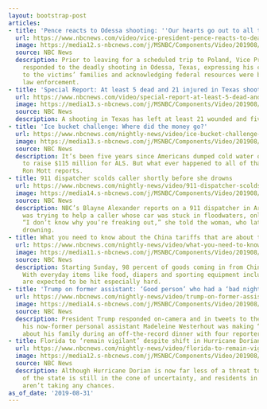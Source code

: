```yaml
---
layout: bootstrap-post
articles:
- title: 'Pence reacts to Odessa shooting: ''Our hearts go out to all the victims'''
  url: https://www.nbcnews.com/video/vice-president-pence-reacts-to-deadly-odessa-texas-shooting-67944005860
  image: https://media12.s-nbcnews.com/j/MSNBC/Components/Video/201908/f_mo_pence_190831.nbcnews-fp-1200-630.jpg
  source: NBC News
  description: Prior to leaving for a scheduled trip to Poland, Vice President Pence
    responded to the deadly shooting in Odessa, Texas, expressing his condolences
    to the victims’ families and acknowledging federal resources were backing up local
    law enforcement.
- title: 'Special Report: At least 5 dead and 21 injured in Texas shooting'
  url: https://www.nbcnews.com/video/special-report-at-least-5-dead-and-21-injured-in-texas-shooting-67946053622
  image: https://media13.s-nbcnews.com/j/MSNBC/Components/Video/201908/nbc_full_spec_odessashooting_190831_1920x1080.nbcnews-fp-1200-630.jpg
  source: NBC News
  description: A shooting in Texas has left at least 21 wounded and five deceased.
- title: 'Ice bucket challenge: Where did the money go?'
  url: https://www.nbcnews.com/nightly-news/video/ice-bucket-challenge-where-did-the-money-go-67945541628
  image: https://media13.s-nbcnews.com/j/MSNBC/Components/Video/201908/nn_rmo_ice_bucket_challenge_folo_190831_1920x1080.nbcnews-fp-1200-630.jpg
  source: NBC News
  description: It’s been five years since Americans dumped cold water on their heads
    to raise $115 million for ALS. But what ever happened to all of that money? NBC’s
    Ron Mott reports.
- title: 911 dispatcher scolds caller shortly before she drowns
  url: https://www.nbcnews.com/nightly-news/video/911-dispatcher-scolds-caller-shortly-before-she-drowns-67941957987
  image: https://media14.s-nbcnews.com/j/MSNBC/Components/Video/201908/nn_bal_911_operator_scolds_drowning_woman_190831_1920x1080.nbcnews-fp-1200-630.jpg
  source: NBC News
  description: NBC’s Blayne Alexander reports on a 911 dispatcher in Arkansas who
    was trying to help a caller whose car was stuck in floodwaters, only to grow impatient.
    “I don’t know why you’re freaking out,” she told the woman, who later died from
    drowning.
- title: What you need to know about the China tariffs that are about to kick in
  url: https://www.nbcnews.com/nightly-news/video/what-you-need-to-know-about-the-china-tariffs-that-are-about-to-kick-in-67941957975
  image: https://media11.s-nbcnews.com/j/MSNBC/Components/Video/201908/nn_jke_china_tariffs_190831_1920x1080.nbcnews-fp-1200-630.jpg
  source: NBC News
  description: Starting Sunday, 98 percent of goods coming in from China will be tariffed.
    With everyday items like food, diapers and sporting equipment included, U.S. consumers
    are expected to be hit especially hard.
- title: 'Trump on former assistant: ‘Good person’ who had a ‘bad night’'
  url: https://www.nbcnews.com/nightly-news/video/trump-on-former-assistant-good-person-who-had-a-bad-night-67941957962
  image: https://media14.s-nbcnews.com/j/MSNBC/Components/Video/201908/nn_kod_trump_family_190831_1920x1080.nbcnews-fp-1200-630.jpg
  source: NBC News
  description: President Trump responded on-camera and in tweets to the news that
    his now-former personal assistant Madeleine Westerhout was making “hurtful” comments
    about his family during an off-the-record dinner with four reporters.
- title: Florida to ‘remain vigilant’ despite shift in Hurricane Dorian’s path
  url: https://www.nbcnews.com/nightly-news/video/florida-to-remain-vigilant-despite-shift-in-hurricane-dorian-s-path-67941957955
  image: https://media12.s-nbcnews.com/j/MSNBC/Components/Video/201908/nn_ggu_dorian_preps_evacuations_190831_1920x1080.nbcnews-fp-1200-630.jpg
  source: NBC News
  description: Although Hurricane Dorian is now far less of a threat to Florida, much
    of the state is still in the cone of uncertainty, and residents in low-lying areas
    aren’t taking any chances.
as_of_date: '2019-08-31'
---
```


